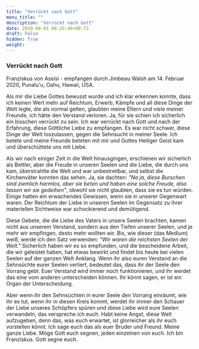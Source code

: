 ```yaml
---
title: "Verrückt nach Gott"
menu_title: ""
description: "Verrückt nach Gott"
date: 2020-08-01 06:25:48+00:73
draft: False
hidden: True
weight:
---
```

### Verrückt nach Gott

Franziskus von Assisi - empfangen durch Jimbeau Walsh am 14. Februar 2020, Punalu'u, Oahu, Hawaii, USA.

Als mir die Liebe Gottes bewusst wurde und ich klar erkennen konnte, dass ich keinen Wert mehr auf Reichtum, Erwerb, Kämpfe und all diese Dinge der Welt legte, die als normal gelten, glaubten meine Eltern und viele meiner Freunde, ich hätte den Verstand verloren. Ja, für sie schien ich sicherlich ein bisschen verrückt zu sein. Ich war verrückt nach Gott und nach der Erfahrung, diese Göttliche Liebe zu empfangen. Es war nicht schwer, diese Dinge der Welt loszulassen, gegen die Sehnsucht in meiner Seele. Ich betete und meine Freunde beteten mit mir und Gottes Heiliger Geist kam und überschüttete uns mit Liebe.

Als wir nach einiger Zeit in die Welt hinausgingen, erschienen wir sicherlich als Bettler, aber die Freude in unseren Seelen und die Liebe, die durch uns kam, überstrahlte die Welt und war unbestreitbar, und selbst die Kirchenväter konnten das sehen. Ja, sie dachten: *"Na ja, diese Burschen sind ziemlich harmlos, aber sie beten und haben eine solche Freude, also lassen wir sie gedeihen"*, obwohl sie nicht glaubten, dass sie es tun würden. Einige hatten ein erwachendes Gewissen, wenn sie in unserer Gegenwart waren. Der Reichtum der Liebe in unseren Seelen im Gegensatz zu ihrer materiellen Sichtweise war schockierend und demütigend.

Diese Gebete, die die Liebe des Vaters in unsere Seelen brachten, kamen nicht aus unserem Verstand, sondern aus den Tiefen unserer Seelen, und je mehr wir empfingen, desto mehr wollten wir. Bis, wie dieser (das Medium) weiß, werde ich den Satz verwenden: *"Wir waren die reichsten Seelen der Welt."* Sicherlich haben wir es so empfunden, und die bescheidene Arbeit, die wir geleistet haben, hat etwas bewirkt und findet bis heute bei vielen Seelen auf der ganzen Welt Anklang. Wenn ihr also euren Verstand an die Sehnsüchte eurer Seelen verliert, bedeutet das, dass ihr der Seele den Vorrang gebt. Euer Verstand wird immer noch funktionieren, und ihr werdet das eine vom anderen unterscheiden können. Ihr könnt sagen, er ist ein Organ der Unterscheidung.

Aber wenn ihr den Sehnsüchten in eurer Seele den Vorrang einräumt, wie ihr es tut, wenn ihr in diesen Kreis kommt, werdet ihr immer den Schauer der Liebe unseres Schöpfers spüren und diese Liebe wird eure Seelen verwandeln, das verspreche ich euch. Habt keine Angst, diese Welt aufzugeben, denn das, was euch erwartet, ist glorreicher als ihr euch vorstellen könnt. Ich sage euch das als euer Bruder und Freund. Meine ganze Liebe. Möge Gott euch segnen, jeden einzelnen von euch. Ich bin Franziskus. Gott segne euch.
